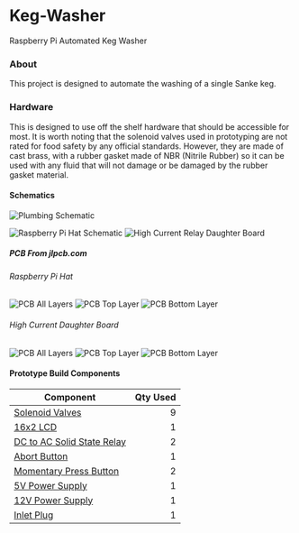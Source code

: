 # Keg-Washer

Raspberry Pi Automated Keg Washer

### About

This project is designed to automate the washing of a single Sanke keg. 


### Hardware

This is designed to use off the shelf hardware that should be accessible for most. It is worth noting that the
solenoid valves used in prototyping are not rated for food safety by any official standards. However, they are
made of cast brass, with a rubber gasket made of NBR (Nitrile Rubber) so it can be used with any fluid that will
not damage or be damaged by the rubber gasket material.

#### Schematics

![Plumbing Schematic](https://raw.githubusercontent.com/khultman/Keg-Washer/master/schematics/Plumbing/KegWasher_1.2_Plumbing_Schematic.svg)

![Raspberry Pi Hat Schematic](https://raw.githubusercontent.com/khultman/Keg-Washer/master/schematics/RaspberryPi-Hat/v1.8/Logic%20%26%20I%3AO/KegWasher_1.8_LogicIO_Schematic.svg)
![High Current Relay Daughter Board](https://raw.githubusercontent.com/khultman/Keg-Washer/master/schematics/RaspberryPi-Hat/v1.8/Relay/KegWasher_1.8_HCRelay_Schematic.svg)

##### PCB From jlpcb.com

###### Raspberry Pi Hat
![PCB All Layers](https://raw.githubusercontent.com/khultman/Keg-Washer/master/schematics/RaspberryPi-Hat/v1.8/Logic%20%26%20I%3AO/KegWasher_1.8_LogicIO_board_layers_all.svg)
![PCB Top Layer](https://raw.githubusercontent.com/khultman/Keg-Washer/master/schematics/RaspberryPi-Hat/v1.8/Logic%20%26%20I%3AO/KegWasher_1.8_LogicIO_board_layers_top.svg)
![PCB Bottom Layer](https://raw.githubusercontent.com/khultman/Keg-Washer/master/schematics/RaspberryPi-Hat/v1.8/Logic%20%26%20I%3AO/KegWasher_1.8_LogicIO_board_layers_bottom.svg)

###### High Current Daughter Board
![PCB All Layers](https://raw.githubusercontent.com/khultman/Keg-Washer/master/schematics/RaspberryPi-Hat/v1.8/Relay/KegWasher_1.8_HCRelay_board_layers_all.svg)
![PCB Top Layer](https://raw.githubusercontent.com/khultman/Keg-Washer/master/schematics/RaspberryPi-Hat/v1.8/Relay/KegWasher_1.8_HCRelay_board_layers_top.svg)
![PCB Bottom Layer](https://raw.githubusercontent.com/khultman/Keg-Washer/master/schematics/RaspberryPi-Hat/v1.8/Relay/KegWasher_1.8_HCRelay_board_layers_bottom.svg)

#### Prototype Build Components

| Component | Qty Used
| --- | ---: |
| [Solenoid Valves](https://www.adafruit.com/product/996) | 9 | 
| [16x2 LCD](https://www.sparkfun.com/products/14073) | 1 |
| [DC to AC Solid State Relay](https://smile.amazon.com/gp/product/B01M074Z1P/ref=ppx_yo_dt_b_search_asin_title?ie=UTF8&psc=1) | 2 |
| [Abort Button](https://smile.amazon.com/gp/product/B07MJ347XL/ref=ppx_yo_dt_b_asin_title_o00_s00?ie=UTF8&psc=1) | 1 |
| [Momentary Press Button](https://smile.amazon.com/dp/B079HTQ7XD/ref=cm_sw_em_r_mt_dp_U_euPVEbKSAA616) | 2 |
| [5V Power Supply](https://smile.amazon.com/gp/product/B005T6RBSO/ref=ppx_yo_dt_b_search_asin_title?ie=UTF8&psc=1) | 1 |
| [12V Power Supply](https://smile.amazon.com/gp/product/B06XRBYN4Z/ref=ppx_yo_dt_b_search_asin_title?ie=UTF8&psc=1) | 1 |
| [Inlet Plug](https://smile.amazon.com/gp/product/B00ME5YAPK/ref=ppx_yo_dt_b_search_asin_title?ie=UTF8&psc=1) | 1 |




